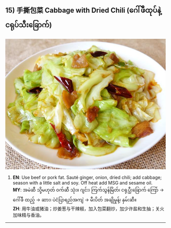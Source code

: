 ## 15) 手撕包菜 Cabbage with Dried Chili (ဂေါ်ဖီထုပ်နဲ့ ငရုပ်သီးခြောက်)
![手撕包菜 Cabbage with Dried Chili (ဂေါ်ဖီထုပ်နဲ့ ငရုပ်သီးခြောက်)](image/15.jpg)

1. **EN**: Use beef or pork fat. Sauté ginger, onion, dried chili; add cabbage; season with a little salt and soy. Off heat add MSG and sesame oil.  
   **MY**: အမဲဆီ သို့မဟုတ် ၀က်ဆီ သုံး။ ဂျင်း၊ ကြက်သွန်မြိတ်၊ ငရုပ္သီးခြောက် ကြော် → ဂေါ်ဖီ ထည့် → ဆား၊ ပဲငံပြာရည်အကျဲ → မီးပိတ် အချိုမှုန့်၊ နှမ်းဆီ။  
   **ZH**: 用牛油或猪油；炒姜葱与干辣椒，加入包菜翻炒，加少许盐和生抽；关火加味精与香油。

---
